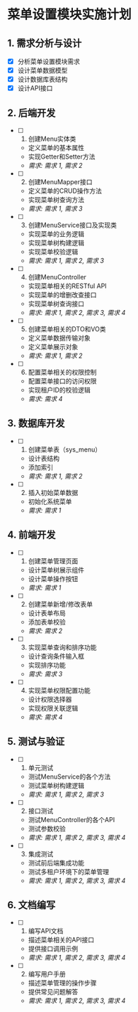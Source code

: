 # 菜单设置模块实施计划

## 1. 需求分析与设计
- [x] 分析菜单设置模块需求
- [x] 设计菜单数据模型
- [x] 设计数据库表结构
- [x] 设计API接口

## 2. 后端开发
- [ ] 1. 创建Menu实体类
  - 定义菜单的基本属性
  - 实现Getter和Setter方法
  - _需求: 需求 1, 需求 2_

- [ ] 2. 创建MenuMapper接口
  - 定义菜单的CRUD操作方法
  - 实现菜单树查询方法
  - _需求: 需求 1, 需求 3_

- [ ] 3. 创建MenuService接口及实现类
  - 实现菜单的业务逻辑
  - 实现菜单树构建逻辑
  - 实现菜单校验逻辑
  - _需求: 需求 1, 需求 2, 需求 3_

- [ ] 4. 创建MenuController
  - 实现菜单相关的RESTful API
  - 实现菜单的增删改查接口
  - 实现菜单树查询接口
  - _需求: 需求 1, 需求 2, 需求 3, 需求 4_

- [ ] 5. 创建菜单相关的DTO和VO类
  - 定义菜单数据传输对象
  - 定义菜单展示对象
  - _需求: 需求 1, 需求 2_

- [ ] 6. 配置菜单相关的权限控制
  - 配置菜单接口的访问权限
  - 实现租户ID的校验逻辑
  - _需求: 需求 4_

## 3. 数据库开发
- [ ] 1. 创建菜单表（sys_menu）
  - 设计表结构
  - 添加索引
  - _需求: 需求 1, 需求 2_

- [ ] 2. 插入初始菜单数据
  - 初始化系统菜单
  - _需求: 需求 1_

## 4. 前端开发
- [ ] 1. 创建菜单管理页面
  - 设计菜单树展示组件
  - 设计菜单操作按钮
  - _需求: 需求 1_

- [ ] 2. 创建菜单新增/修改表单
  - 设计表单布局
  - 添加表单校验
  - _需求: 需求 2_

- [ ] 3. 实现菜单查询和排序功能
  - 设计查询条件输入框
  - 实现排序功能
  - _需求: 需求 3_

- [ ] 4. 实现菜单权限配置功能
  - 设计权限选择器
  - 实现权限关联逻辑
  - _需求: 需求 4_

## 5. 测试与验证
- [ ] 1. 单元测试
  - 测试MenuService的各个方法
  - 测试菜单树构建逻辑
  - _需求: 需求 1, 需求 2, 需求 3_

- [ ] 2. 接口测试
  - 测试MenuController的各个API
  - 测试参数校验
  - _需求: 需求 1, 需求 2, 需求 3, 需求 4_

- [ ] 3. 集成测试
  - 测试前后端集成功能
  - 测试多租户环境下的菜单管理
  - _需求: 需求 1, 需求 2, 需求 3, 需求 4_

## 6. 文档编写
- [ ] 1. 编写API文档
  - 描述菜单相关的API接口
  - 提供接口调用示例
  - _需求: 需求 1, 需求 2, 需求 3, 需求 4_

- [ ] 2. 编写用户手册
  - 描述菜单管理的操作步骤
  - 提供常见问题解答
  - _需求: 需求 1, 需求 2, 需求 3, 需求 4_